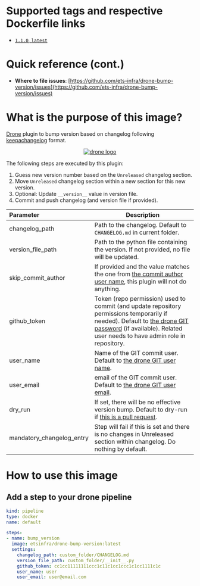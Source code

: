 # Supported tags and respective Dockerfile links

- [`1.1.0`, `latest`](https://github.com/ets-infra/drone-bump-version/blob/master/1/Dockerfile)

# Quick reference (cont.)

- **Where to file issues**: [https://github.com/ets-infra/drone-bump-version/issues](https://github.com/ets-infra/drone-bump-version/issues)

# What is the purpose of this image?

[Drone](https://www.drone.io) plugin to bump version based on changelog following [keepachangelog](https://keepachangelog.com/en/1.1.0/) format.

<p align="center">
    <a href="https://www.drone.io"><img alt="drone logo" src="https://raw.githubusercontent.com/drone/brand/master/logos/png/dark/drone-logo-png-dark-128.png"></a>
</p>

The following steps are executed by this plugin:

1. Guess new version number based on the `Unreleased` changelog section.
2. Move `Unreleased` changelog section within a new section for this new version.
3. Optional: Update `__version__` value in version file.
4. Commit and push changelog (and version file if provided).

| Parameter | Description |
|:---|---|
| changelog_path | Path to the changelog. Default to `CHANGELOG.md` in current folder. |
| version_file_path | Path to the python file containing the version. If not provided, no file will be updated. |
| skip_commit_author | If provided and the value matches the one from [the commit author user name](https://docs.drone.io/pipeline/environment/reference/drone-commit-author/), this plugin will not do anything. |
| github_token | Token (repo permission) used to commit (and update repository permissions temporarily if needed). Default to [the drone GIT password](https://docs.drone.io/server/reference/drone-git-password/) (if available). Related user needs to have admin role in repository. |
| user_name | Name of the GIT commit user. Default to [the drone GIT user name](https://docs.drone.io/pipeline/environment/reference/drone-commit-author-name/). |
| user_email | email of the GIT commit user. Default to [the drone GIT user email](https://docs.drone.io/pipeline/environment/reference/drone-commit-author-email/). |
| dry_run | If set, there will be no effective version bump. Default to dry-run if [this is a pull request](https://docs.drone.io/pipeline/environment/reference/drone-pull-request/). |
| mandatory_changelog_entry | Step will fail if this is set and there is no changes in Unreleased section within changelog. Do nothing by default. |

# How to use this image

## Add a step to your drone pipeline

```yaml
kind: pipeline
type: docker
name: default

steps:
- name: bump_version
  image: etsinfra/drone-bump-version:latest
  settings:
    changelog_path: custom_folder/CHANGELOG.md
    version_file_path: custom_folder/__init__.py
    github_token: cc1cc11111111ccc1c11c1cc1ccc1c1cc1111c1c
    user_name: user
    user_email: user@email.com
```
